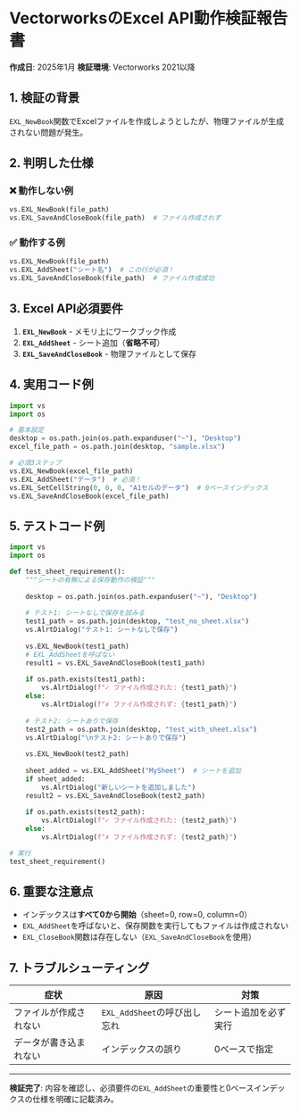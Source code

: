 # VectorworksのExcel API動作検証報告書

**作成日**: 2025年1月
**検証環境**: Vectorworks 2021以降

## 1. 検証の背景
`EXL_NewBook`関数でExcelファイルを作成しようとしたが、物理ファイルが生成されない問題が発生。

## 2. 判明した仕様

### ❌ 動作しない例
```python
vs.EXL_NewBook(file_path)
vs.EXL_SaveAndCloseBook(file_path)  # ファイル作成されず
```

### ✅ 動作する例
```python
vs.EXL_NewBook(file_path)
vs.EXL_AddSheet("シート名")  # この行が必須！
vs.EXL_SaveAndCloseBook(file_path)  # ファイル作成成功
```

## 3. Excel API必須要件

1. **`EXL_NewBook`** - メモリ上にワークブック作成
2. **`EXL_AddSheet`** - シート追加（**省略不可**）
3. **`EXL_SaveAndCloseBook`** - 物理ファイルとして保存

## 4. 実用コード例

```python
import vs
import os

# 基本設定
desktop = os.path.join(os.path.expanduser("~"), "Desktop")
excel_file_path = os.path.join(desktop, "sample.xlsx")

# 必須3ステップ
vs.EXL_NewBook(excel_file_path)
vs.EXL_AddSheet("データ")  # 必須！
vs.EXL_SetCellString(0, 0, 0, "A1セルのデータ")  # 0ベースインデックス
vs.EXL_SaveAndCloseBook(excel_file_path)
```
## 5. テストコード例
```python
import vs
import os

def test_sheet_requirement():
    """シートの有無による保存動作の検証"""
    
    desktop = os.path.join(os.path.expanduser("~"), "Desktop")
    
    # テスト1: シートなしで保存を試みる
    test1_path = os.path.join(desktop, "test_no_sheet.xlsx")
    vs.AlrtDialog("テスト1: シートなしで保存")
    
    vs.EXL_NewBook(test1_path)
    # EXL_AddSheetを呼ばない
    result1 = vs.EXL_SaveAndCloseBook(test1_path)
    
    if os.path.exists(test1_path):
        vs.AlrtDialog(f"✓ ファイル作成された: {test1_path}")
    else:
        vs.AlrtDialog(f"✗ ファイル作成されず: {test1_path}")
    
    # テスト2: シートありで保存
    test2_path = os.path.join(desktop, "test_with_sheet.xlsx")
    vs.AlrtDialog("\nテスト2: シートありで保存")
    
    vs.EXL_NewBook(test2_path)
    
    sheet_added = vs.EXL_AddSheet("MySheet")  # シートを追加
    if sheet_added:
        vs.AlrtDialog("新しいシートを追加しました")
    result2 = vs.EXL_SaveAndCloseBook(test2_path)
    
    if os.path.exists(test2_path):
        vs.AlrtDialog(f"✓ ファイル作成された: {test2_path}")
    else:
        vs.AlrtDialog(f"✗ ファイル作成されず: {test2_path}")

# 実行
test_sheet_requirement()
```

## 6. 重要な注意点

- インデックスは**すべて0から開始**（sheet=0, row=0, column=0）
- `EXL_AddSheet`を呼ばないと、保存関数を実行してもファイルは作成されない
- `EXL_CloseBook`関数は存在しない（`EXL_SaveAndCloseBook`を使用）

## 7. トラブルシューティング

| 症状 | 原因 | 対策 |
|------|------|------|
| ファイルが作成されない | `EXL_AddSheet`の呼び出し忘れ | シート追加を必ず実行 |
| データが書き込まれない | インデックスの誤り | 0ベースで指定 |

---

**検証完了**: 内容を確認し、必須要件の`EXL_AddSheet`の重要性と0ベースインデックスの仕様を明確に記載済み。